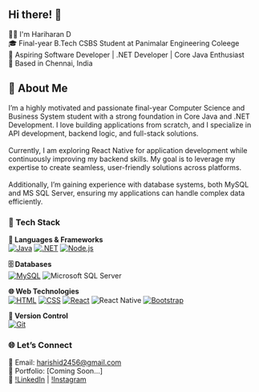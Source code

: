 ## Hi there! 👋

👨‍💻 I'm Hariharan D
 <br>
🎓 Final-year B.Tech CSBS Student at Panimalar Engineering Coleege
 <br>
💼 Aspiring Software Developer | .NET Developer | Core Java Enthusiast 
 <br>
📍 Based in Chennai, India

## 🚀 About Me
I’m a highly motivated and passionate final-year Computer Science and Business System student with a strong foundation in Core Java and .NET Development. I love building applications from scratch, and I specialize in API development, backend logic, and full-stack solutions.
 <br>
  <br>
Currently, I am exploring React Native for application development while continuously improving my backend skills. My goal is to leverage my expertise to create seamless, user-friendly solutions across platforms.
 <br>
  <br>
Additionally, I’m gaining experience with database systems, both MySQL and MS SQL Server, ensuring my applications can handle complex data efficiently.


### 🚀 Tech Stack

**🧠 Languages & Frameworks**  
[![Java](https://skillicons.dev/icons?i=java)](https://skillicons.dev)
[![.NET](https://skillicons.dev/icons?i=dotnet)](https://skillicons.dev)
[![Node.js](https://skillicons.dev/icons?i=nodejs)](https://skillicons.dev)

**🗄️ Databases**  
[![MySQL](https://skillicons.dev/icons?i=mysql)](https://skillicons.dev)
![Microsoft SQL Server](https://img.shields.io/badge/Microsoft_SQL_Server-CC2927?style=for-the-badge&logo=microsoftsqlserver&logoColor=white)

**🌐 Web Technologies**  
[![HTML](https://skillicons.dev/icons?i=html)](https://skillicons.dev)
[![CSS](https://skillicons.dev/icons?i=css)](https://skillicons.dev)
[![React](https://skillicons.dev/icons?i=react)](https://skillicons.dev)
![React Native](https://img.shields.io/badge/React_Native-20232F?style=for-the-badge&logo=react&logoColor=61DAFB)
[![Bootstrap](https://skillicons.dev/icons?i=bootstrap)](https://skillicons.dev)

**🔧 Version Control**  
[![Git](https://skillicons.dev/icons?i=git)](https://skillicons.dev)

### 🌐 Let’s Connect
💌 Email: harishid2456@gmail.com
 <br>
🌟 Portfolio: [Coming Soon...]
 <br>
🔗 [!LinkedIn](https://www.linkedin.com/in/hariharand23) | [!Instagram](https://www.instagram.com/in)
